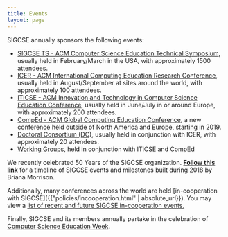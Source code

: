 ```yaml
---
title: Events
layout: page
---
```


SIGCSE annually sponsors the following events:

-   [SIGCSE TS - ACM Computer Science Education Technical Symposium](symposia/index.html), usually held in
    February/March in the USA, with approximately 1500 attendees.
-   [ICER - ACM International Computing Education Research Conference](icer.html), usually held in August/September at
    sites around the world, with approximately 100 attendees.
-   [ITiCSE - ACM Innovation and Technology in Computer Science Education Conference](iticse/index.html), usually held in June/July in or
    around Europe, with approximately 200 attendees.
-   [CompEd - ACM Global Computing Education Conference](comped/index.html), a new conference held outside of
    North America and Europe, starting in 2019.
-   [Doctoral Consortium (DC)](dc.html), usually held in
    conjunction with ICER, with approximately 20 attendees.
-   [Working Groups](workinggroups.html), held in conjunction
    with ITiCSE and CompEd

We recently celebrated 50 Years of the SIGCSE organization. **[Follow this link](50years.html)** for a timeline of SIGCSE events and milestones built during 2018 by Briana Morrison.

Additionally, many conferences across the world are held [in-cooperation with SIGCSE]({{"policies/incooperation.html" | absolute_url}}). You may view a [list of recent and future SIGCSE in-cooperation
events.](incoop.html)

Finally, SIGCSE and its members annually partake in the celebration of
[Computer Science Education Week](https://www.csedweek.org/).
